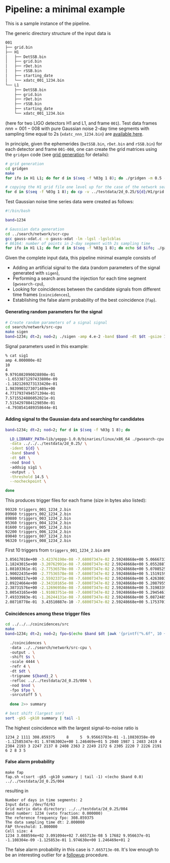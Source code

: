 # Pipeline: a minimal example 

This is a sample instance of the pipeline. 

The generic directory structure of the input data is

```bash 
001
├── grid.bin
├── H1
│   ├── DetSSB.bin
│   ├── grid.bin
│   ├── rDet.bin
│   ├── rSSB.bin
│   ├── starting_date
│   └── xdatc_001_1234.bin
└── L1
    ├── DetSSB.bin
    ├── grid.bin
    ├── rDet.bin
    ├── rSSB.bin
    ├── starting_date
    └── xdatc_001_1234.bin
```
(here for two LIGO detectors H1 and L1, and frame `001`). Test data frames $nnn=001-008$ with pure Gaussian noise 2-day time segments with sampling time equal to 2s (`xdatc_nnn_1234.bin`) are [available here](https://polgraw.camk.edu.pl/H1L1_2d_0.25.tar.gz). 

In principle, given the ephemerides (`DetSSB.bin`, `rDet.bin` and `rSSB.bin`) for each detector and frame `001-008`, one can create the grid matrices using the `gridgen` code (see [grid generation](../grid_generation) for details): 

```bash 
# grid generation
cd gridgen
make
for ifo in H1 L1; do for d in $(seq -f %03g 1 8); do ./gridgen -m 0.5 -p dfg -d ../testdata/2d_0.25/${d}/${ifo}/ -n 17; done; done

# copying the H1 grid file one level up for the case of the network search 
for d in $(seq -f %03g 1 8); do cp -v ../testdata/2d_0.25/${d}/H1/grid.bin ../testdata/2d_0.25/${d}; done
```
Test Gaussian noise time series data were created as follows:  

```bash 
#!/bin/bash 

band=1234

# Gaussian data generation
cd ../search/network/scr-cpu
gcc gauss-xdat.c -o gauss-xdat -lm -lgsl -lgslcblas
# 86164: number of points in 2-day segment with 2s sampling time 
for ifo in H1 L1; do for d in $(seq -f %03g 1 8); do echo $d $ifo; ./gauss-xdat 86164 1 1 ../../../testdata/2d_0.25/${d}/${ifo}/xdatc_${d}_${band}.bin; done; done
```
Given the complete input data, this pipeline minimal example consists of 

* Adding an artificial signal to the data (random parameters of the signal generated with `sigen`), 
* Performing a search around the injection for each time segment (`gwsearch-cpu`), 
* Looking for coincidences between the candidate signals from different time frames (`coincidences`), 
* Establishing the false alarm probability of the best coincidence (`fap`).   

#### 
#### Generating random parameters for the signal 

```bash 
# Create random parameters of a signal signal
cd search/network/src-cpu
make sigen
band=1234; dt=2; nod=2; ./sigen -amp 4.e-2 -band $band -dt $dt -gsize 10 -reffr 4 -nod $nod 1> sig1 
```
Signal parameters used in this example:

```bash 
% cat sig1 
amp 4.000000e-02
10
4
9.9791082090028898e-01
-1.6533871297433800e-09
-1.1821269273133420e-01
1.9839903273071489e+00
4.7717937494571394e-01
7.5715524886052021e-01
7.5154297884129850e-01
-4.7938541489358644e-01
``` 

#### 
#### Adding signal to the Gaussian data and searching for candidates

```bash 
band=1234; dt=2; nod=2; for d in $(seq -f %03g 1 8); do 

  LD_LIBRARY_PATH=lib/yeppp-1.0.0/binaries/linux/x86_64 ./gwsearch-cpu \
  -data ../../../testdata/2d_0.25/ \
  -ident ${d} \
  -band $band \
  -dt $dt \ 
  -nod $nod \ 
  -addsig sig1 \  
  -output . \
  -threshold 14.5 \
  --nocheckpoint \ 

done
``` 

This produces trigger files for each frame (size in bytes also listed): 
```
99320 triggers_001_1234_2.bin
89960 triggers_002_1234_2.bin
89880 triggers_003_1234_2.bin
95360 triggers_004_1234_2.bin
81600 triggers_005_1234_2.bin
92200 triggers_006_1234_2.bin
89040 triggers_007_1234_2.bin
96320 triggers_008_1234_2.bin
```

First 10 triggers from `triggers_001_1234_2.bin` are 

```bash
3.05617018e+00 -3.42376198e-08 -7.68007347e-02 2.59248668e+00 5.06667333e+00 
1.18243015e+00 -3.20762991e-08 -7.68007347e-02 2.59248668e+00 5.05528873e+00 
1.08103361e-01 -2.77536578e-08 -7.68007347e-02 2.59248668e+00 5.07085254e+00 
1.90022435e+00 -2.77536578e-08 -7.68007347e-02 2.59248668e+00 5.15191593e+00 
1.90000217e+00 -2.55923371e-08 -7.68007347e-02 2.59248668e+00 5.42638039e+00 
2.09224664e+00 -2.34310165e-08 -7.68007347e-02 2.59248668e+00 5.20879551e+00 
2.38731576e+00 -2.12696958e-08 -7.68007347e-02 2.59248668e+00 5.31983396e+00 
3.00543165e+00 -1.91083751e-08 -7.68007347e-02 2.59248668e+00 5.29454616e+00 
7.49333983e-01 -1.26244131e-08 -7.68007347e-02 2.59248668e+00 5.08724856e+00 
2.08710778e-01  3.43510887e-10 -7.68007347e-02 2.59248668e+00 5.17537018e+00 
```
#### 
#### Coincidences among these trigger files 

```bash 
cd ../../../coincidences/src
make
band=1234; dt=2; nod=2; fpo=$(echo $band $dt |awk '{printf("%.6f", 10 + 0.96875*$1/(2.0*$2))}'); for s in {0..1}{0..1}{0..1}{0..1}; do 

  ./coincidences \ 
  -data ../../search/network/src-cpu \ 
  -output . \ 
  -shift $s \ 
  -scale 4444 \ 
  -refr 4 \ 
  -dt $dt \ 
  -trigname ${band}_2 \ 
  -refloc ../../testdata/2d_0.25/004 \ 
  -nod $nod \ 
  -fpo $fpo \ 
  -snrcutoff 5 \ 
 
  done 2>> summary

# best shift (largest snr)
sort -gk5 -gk10 summary | tail -1
```
The highest coincidence with the largest signal-to-noise ratio is  
```
1234_2 1111 308.859375     8     5  9.95663703e-01 -1.10830358e-09 -1.12585347e-01 1.97463002e+00 1.246469e+01 5 2040 1987 1 2483 2419 4 2384 2193 3 2247 2137 8 2408 2363 2 2249 2172 6 2305 2220 7 2226 2191 6 2 8 3 5
```

####
#### False alarm probability 

```
make fap 
fap.sh <(sort -gk5 -gk10 summary | tail -1) <(echo $band 0.0) ../../testdata/2d_0.25/004
```
resulting in 
```
Number of days in time segments: 2
Input data: /dev/fd/63
Grid matrix data directory: ../../testdata/2d_0.25/004
Band number: 1234 (veto fraction: 0.000000)
The reference frequency fpo: 308.859375
The data sampling time dt: 2.000000
FAP threshold: 1.000000
Cell size: 4
1234 3.088594e+02 3.091094e+02 7.665713e-08 5 17682 9.956637e-01 -1.108304e-09 -1.125853e-01 1.974630e+00 1.246469e+01 2
```
The false alarm probability in this case is `7.665713e-08`. It's low enough to be an interesting outlier for a [followup](../followup) procedure. 

